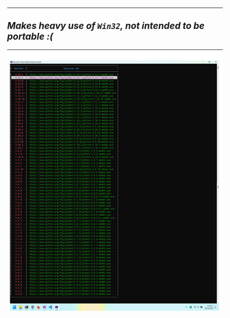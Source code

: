 ---------------------
## ___Makes heavy use of `Win32`, not intended to be portable :(___
---------------------
<img src="./output.jpg">
